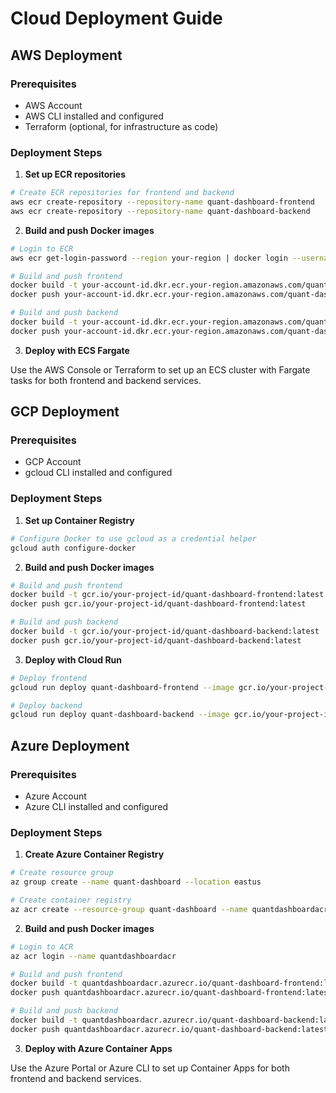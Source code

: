 # Cloud Deployment Guide

## AWS Deployment

### Prerequisites

- AWS Account
- AWS CLI installed and configured
- Terraform (optional, for infrastructure as code)

### Deployment Steps

1. **Set up ECR repositories**

```bash
# Create ECR repositories for frontend and backend
aws ecr create-repository --repository-name quant-dashboard-frontend
aws ecr create-repository --repository-name quant-dashboard-backend
```

2. **Build and push Docker images**

```bash
# Login to ECR
aws ecr get-login-password --region your-region | docker login --username AWS --password-stdin your-account-id.dkr.ecr.your-region.amazonaws.com

# Build and push frontend
docker build -t your-account-id.dkr.ecr.your-region.amazonaws.com/quant-dashboard-frontend:latest ./frontend
docker push your-account-id.dkr.ecr.your-region.amazonaws.com/quant-dashboard-frontend:latest

# Build and push backend
docker build -t your-account-id.dkr.ecr.your-region.amazonaws.com/quant-dashboard-backend:latest ./backend
docker push your-account-id.dkr.ecr.your-region.amazonaws.com/quant-dashboard-backend:latest
```

3. **Deploy with ECS Fargate**

Use the AWS Console or Terraform to set up an ECS cluster with Fargate tasks for both frontend and backend services.

## GCP Deployment

### Prerequisites

- GCP Account
- gcloud CLI installed and configured

### Deployment Steps

1. **Set up Container Registry**

```bash
# Configure Docker to use gcloud as a credential helper
gcloud auth configure-docker
```

2. **Build and push Docker images**

```bash
# Build and push frontend
docker build -t gcr.io/your-project-id/quant-dashboard-frontend:latest ./frontend
docker push gcr.io/your-project-id/quant-dashboard-frontend:latest

# Build and push backend
docker build -t gcr.io/your-project-id/quant-dashboard-backend:latest ./backend
docker push gcr.io/your-project-id/quant-dashboard-backend:latest
```

3. **Deploy with Cloud Run**

```bash
# Deploy frontend
gcloud run deploy quant-dashboard-frontend --image gcr.io/your-project-id/quant-dashboard-frontend:latest --platform managed

# Deploy backend
gcloud run deploy quant-dashboard-backend --image gcr.io/your-project-id/quant-dashboard-backend:latest --platform managed
```

## Azure Deployment

### Prerequisites

- Azure Account
- Azure CLI installed and configured

### Deployment Steps

1. **Create Azure Container Registry**

```bash
# Create resource group
az group create --name quant-dashboard --location eastus

# Create container registry
az acr create --resource-group quant-dashboard --name quantdashboardacr --sku Basic
```

2. **Build and push Docker images**

```bash
# Login to ACR
az acr login --name quantdashboardacr

# Build and push frontend
docker build -t quantdashboardacr.azurecr.io/quant-dashboard-frontend:latest ./frontend
docker push quantdashboardacr.azurecr.io/quant-dashboard-frontend:latest

# Build and push backend
docker build -t quantdashboardacr.azurecr.io/quant-dashboard-backend:latest ./backend
docker push quantdashboardacr.azurecr.io/quant-dashboard-backend:latest
```

3. **Deploy with Azure Container Apps**

Use the Azure Portal or Azure CLI to set up Container Apps for both frontend and backend services.
